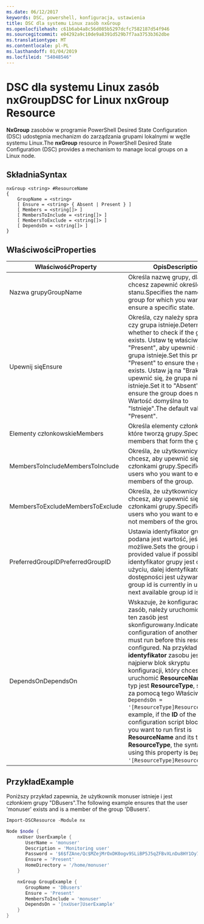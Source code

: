 ```yaml
---
ms.date: 06/12/2017
keywords: DSC, powershell, konfiguracja, ustawienia
title: DSC dla systemu Linux zasób nxGroup
ms.openlocfilehash: c61b6ab4a8c56d085b5297dcfc7582187d54f946
ms.sourcegitcommit: e04292a9c10de9a8391d529b7f7aa3753b362dbe
ms.translationtype: MT
ms.contentlocale: pl-PL
ms.lasthandoff: 01/04/2019
ms.locfileid: "54048546"
---
```

# <a name="dsc-for-linux-nxgroup-resource"></a><span data-ttu-id="9e357-103">DSC dla systemu Linux zasób nxGroup</span><span class="sxs-lookup"><span data-stu-id="9e357-103">DSC for Linux nxGroup Resource</span></span>

<span data-ttu-id="9e357-104">**NxGroup** zasobów w programie PowerShell Desired State Configuration (DSC) udostępnia mechanizm do zarządzania grupami lokalnymi w węźle systemu Linux.</span><span class="sxs-lookup"><span data-stu-id="9e357-104">The **nxGroup** resource in PowerShell Desired State Configuration (DSC) provides a mechanism to manage local groups on a Linux node.</span></span>

## <a name="syntax"></a><span data-ttu-id="9e357-105">Składnia</span><span class="sxs-lookup"><span data-stu-id="9e357-105">Syntax</span></span>

```
nxGroup <string> #ResourceName
{
    GroupName = <string>
    [ Ensure = <string> { Absent | Present } ]
    [ Members = <string[]> ]
    [ MembersToInclude = <string[]> ]
    [ MembersToExclude = <string[]> ]
    [ DependsOn = <string[]> ]
}
```

## <a name="properties"></a><span data-ttu-id="9e357-106">Właściwości</span><span class="sxs-lookup"><span data-stu-id="9e357-106">Properties</span></span>

|  <span data-ttu-id="9e357-107">Właściwość</span><span class="sxs-lookup"><span data-stu-id="9e357-107">Property</span></span> |  <span data-ttu-id="9e357-108">Opis</span><span class="sxs-lookup"><span data-stu-id="9e357-108">Description</span></span> |
|---|---|
| <span data-ttu-id="9e357-109">Nazwa grupy</span><span class="sxs-lookup"><span data-stu-id="9e357-109">GroupName</span></span>| <span data-ttu-id="9e357-110">Określa nazwę grupy, dla którego chcesz zapewnić określonego stanu.</span><span class="sxs-lookup"><span data-stu-id="9e357-110">Specifies the name of the group for which you want to ensure a specific state.</span></span>|
| <span data-ttu-id="9e357-111">Upewnij się</span><span class="sxs-lookup"><span data-stu-id="9e357-111">Ensure</span></span>| <span data-ttu-id="9e357-112">Określa, czy należy sprawdzić, czy grupa istnieje.</span><span class="sxs-lookup"><span data-stu-id="9e357-112">Determines whether to check if the group exists.</span></span> <span data-ttu-id="9e357-113">Ustaw tę właściwość "Present", aby upewnić się, że grupa istnieje.</span><span class="sxs-lookup"><span data-stu-id="9e357-113">Set this property to "Present" to ensure the group exists.</span></span> <span data-ttu-id="9e357-114">Ustaw ją na "Brak", aby upewnić się, że grupa nie istnieje.</span><span class="sxs-lookup"><span data-stu-id="9e357-114">Set it to "Absent" to ensure the group does not exist.</span></span> <span data-ttu-id="9e357-115">Wartość domyślna to "Istnieje".</span><span class="sxs-lookup"><span data-stu-id="9e357-115">The default value is "Present".</span></span>|
| <span data-ttu-id="9e357-116">Elementy członkowskie</span><span class="sxs-lookup"><span data-stu-id="9e357-116">Members</span></span>| <span data-ttu-id="9e357-117">Określa elementy członkowskie, które tworzą grupy.</span><span class="sxs-lookup"><span data-stu-id="9e357-117">Specifies the members that form the group.</span></span>|
| <span data-ttu-id="9e357-118">MembersToInclude</span><span class="sxs-lookup"><span data-stu-id="9e357-118">MembersToInclude</span></span>| <span data-ttu-id="9e357-119">Określa, że użytkownicy, którzy chcesz, aby upewnić się, są członkami grupy.</span><span class="sxs-lookup"><span data-stu-id="9e357-119">Specifies the users who you want to ensure are members of the group.</span></span>|
| <span data-ttu-id="9e357-120">MembersToExclude</span><span class="sxs-lookup"><span data-stu-id="9e357-120">MembersToExclude</span></span>| <span data-ttu-id="9e357-121">Określa, że użytkownicy, którzy chcesz, aby upewnić się, nie są członkami grupy.</span><span class="sxs-lookup"><span data-stu-id="9e357-121">Specifies the users who you want to ensure are not members of the group.</span></span>|
| <span data-ttu-id="9e357-122">PreferredGroupID</span><span class="sxs-lookup"><span data-stu-id="9e357-122">PreferredGroupID</span></span>| <span data-ttu-id="9e357-123">Ustawia identyfikator grupy podana jest wartość, jeśli jest to możliwe.</span><span class="sxs-lookup"><span data-stu-id="9e357-123">Sets the group id to the provided value if possible.</span></span> <span data-ttu-id="9e357-124">Jeśli identyfikator grupy jest obecnie w użyciu, dalej identyfikator grupy dostępności jest używany.</span><span class="sxs-lookup"><span data-stu-id="9e357-124">If the group id is currently in use, the next available group id is used.</span></span>|
| <span data-ttu-id="9e357-125">DependsOn</span><span class="sxs-lookup"><span data-stu-id="9e357-125">DependsOn</span></span> | <span data-ttu-id="9e357-126">Wskazuje, że konfiguracji inny zasób, należy uruchomić przed ten zasób jest skonfigurowany.</span><span class="sxs-lookup"><span data-stu-id="9e357-126">Indicates that the configuration of another resource must run before this resource is configured.</span></span> <span data-ttu-id="9e357-127">Na przykład jeśli **identyfikator** zasobu jest najpierw blok skryptu konfiguracji, który chcesz uruchomić **ResourceName** a jej typ jest **ResourceType**, składnia za pomocą tego Właściwość jest `DependsOn = '[ResourceType]ResourceName'`.</span><span class="sxs-lookup"><span data-stu-id="9e357-127">For example, if the **ID** of the resource configuration script block that you want to run first is **ResourceName** and its type is **ResourceType**, the syntax for using this property is `DependsOn = '[ResourceType]ResourceName'`.</span></span>|

## <a name="example"></a><span data-ttu-id="9e357-128">Przykład</span><span class="sxs-lookup"><span data-stu-id="9e357-128">Example</span></span>

<span data-ttu-id="9e357-129">Poniższy przykład zapewnia, że użytkownik monuser istnieje i jest członkiem grupy "DBusers".</span><span class="sxs-lookup"><span data-stu-id="9e357-129">The following example ensures that the user 'monuser' exists and is a member of the group 'DBusers'.</span></span>

```powershell
Import-DSCResource -Module nx

Node $node {
    nxUser UserExample {
       UserName = 'monuser'
       Description = 'Monitoring user'
       Password = '$6$fZAne/Qc$MZejMrOxDK0ogv9SLiBP5J5qZFBvXLnDu8HY1Oy7ycX.Y3C7mGPUfeQy3A82ev3zIabhDQnj2ayeuGn02CqE/0'
       Ensure = 'Present'
       HomeDirectory = '/home/monuser'
    }

    nxGroup GroupExample {
       GroupName = 'DBusers'
       Ensure = 'Present'
       MembersToInclude = 'monuser'
       DependsOn = '[nxUser]UserExample'
    }
}
```